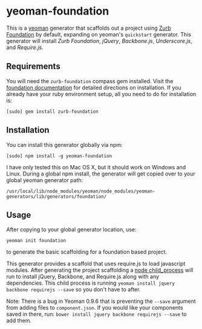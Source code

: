 yeoman-foundation
=================

This is a [yeoman](http://yeoman.io) generator that scaffolds out a project using [Zurb Foundation](http://foundation.zurb.com) by default, expanding on yeoman's `quickstart` generator.  This generator will install *Zurb Foundation*, *jQuery*, *Backbone.js*, *Underscore.js*, and *Require.js*.

## Requirements

You will need the `zurb-foundation` compass gem installed. Visit the [foundation documentation](http://foundation.zurb.com/docs/compass.php) for detailed directions on installation.  If you already have your ruby environment setup, all you need to do for installation is:

`[sudo] gem install zurb-foundation`

## Installation

You can install this generator globally via npm:

`[sudo] npm install -g yeoman-foundation`

I have only tested this on Mac OS X, but it should work on Windows and Linux. During a global npm install, the generator will get copied over to your global yeoman generator path:

`/usr/local/lib/node_modules/yeoman/node_modules/yeoman-generators/lib/generators/foundation/`

## Usage

After copying to your global generator location, use:

`yeoman init foundation` 

to generate the basic scaffolding for a foundation based project.

This generator provides a scaffold that uses require.js to load javascript modules. After generating the project scaffolding a [node child_process](http://nodejs.org/api/child_process.html#child_process_child_process_spawn_command_args_options) will run to install jQuery, Backbone, and Require.js along with any dependencies.  This child process is running 
`yeoman install jquery backbone requirejs --save`
so you don't have to after.

Note: There is a bug in Yeoman 0.9.6 that is preventing the `--save` argument from adding files to `component.json`.  If you would like your components saved in there, run: 
`bower install jquery backbone requirejs --save`
to add them.

